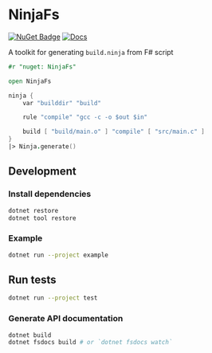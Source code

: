 # NinjaFs

[![NuGet Badge](https://buildstats.info/nuget/NinjaFs)](https://www.nuget.org/packages/NinjaFs/)  [![Docs](https://github.com/0918nobita/NinjaFs/actions/workflows/docs.yml/badge.svg)](https://0918nobita.github.io/NinjaFs)

A toolkit for generating `build.ninja` from F# script

```fsharp
#r "nuget: NinjaFs"

open NinjaFs

ninja {
    var "builddir" "build"

    rule "compile" "gcc -c -o $out $in"

    build [ "build/main.o" ] "compile" [ "src/main.c" ]
}
|> Ninja.generate()
```

## Development

### Install dependencies

```bash
dotnet restore
dotnet tool restore
```

### Example


```bash
dotnet run --project example
```

## Run tests

```bash
dotnet run --project test
```

### Generate API documentation

```bash
dotnet build
dotnet fsdocs build # or `dotnet fsdocs watch`
```
